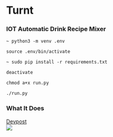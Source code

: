 # Turnt

### IOT Automatic Drink Recipe Mixer

```
~ python3 -m venv .env
```

```
source .env/bin/activate
```

```
~ sudo pip install -r requirements.txt
```

```
deactivate
```

```
chmod a+x run.py
```

```
./run.py
```

### What It Does
[Devpost](https://devpost.com/software/turnt-hm13r8)  
![](https://github.com/izconcept/Turnt/blob/master/turnt.gif)  
